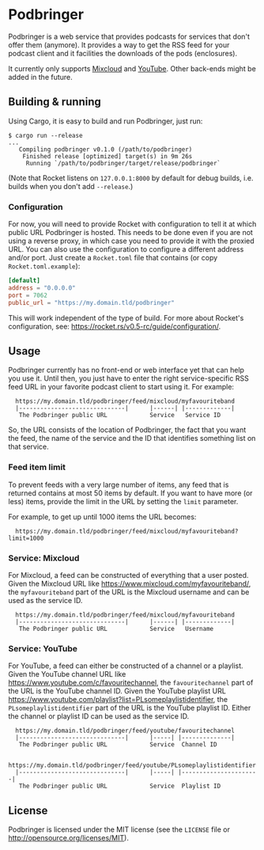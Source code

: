 # Podbringer

Podbringer is a web service that provides podcasts for services that don't
offer them (anymore). It provides a way to get the RSS feed for your podcast
client and it facilities the downloads of the pods (enclosures).

It currently only supports [Mixcloud](https://www.mixcloud.com) and
[YouTube](https://www.youtube.com).
Other back-ends might be added in the future.

## Building & running

Using Cargo, it is easy to build and run Podbringer, just run:

```shell
$ cargo run --release
...
   Compiling podbringer v0.1.0 (/path/to/podbringer)
    Finished release [optimized] target(s) in 9m 26s
     Running `/path/to/podbringer/target/release/podbringer`
```

(Note that Rocket listens on `127.0.0.1:8000` by default for debug builds, i.e.
builds when you don't add `--release`.)

### Configuration

For now, you will need to provide Rocket with configuration to tell it at which
public URL Podbringer is hosted. This needs to be done even if you are not using
a reverse proxy, in which case you need to provide it with the proxied URL. You
can also use the configuration to configure a different address and/or port.
Just create a `Rocket.toml` file that contains (or copy `Rocket.toml.example`):

```toml
[default]
address = "0.0.0.0"
port = 7062
public_url = "https://my.domain.tld/podbringer"
```

This will work independent of the type of build. For more about Rocket's
configuration, see: <https://rocket.rs/v0.5-rc/guide/configuration/>.

## Usage

Podbringer currently has no front-end or web interface yet that can help you
use it. Until then, you just have to enter the right service-specific RSS feed
URL in your favorite podcast client to start using it. For example:

```text
  https://my.domain.tld/podbringer/feed/mixcloud/myfavouriteband
  |------------------------------|      |------| |-------------|
   The Podbringer public URL            Service   Service ID
```

So, the URL consists of the location of Podbringer, the fact that you want the feed,
the name of the service and the ID that identifies something list on that service.

### Feed item limit

To prevent feeds with a very large number of items, any feed that is returned
contains at most 50 items by default. If you want to have more (or less) items,
provide the limit in the URL by setting the `limit` parameter.

For example, to get up until 1000 items the URL becomes:

```text
  https://my.domain.tld/podbringer/feed/mixcloud/myfavouriteband?limit=1000
```

### Service: Mixcloud

For Mixcloud, a feed can be constructed of everything that a user posted.
Given the Mixcloud URL like <https://www.mixcloud.com/myfavouriteband/>, the
`myfavouriteband` part of the URL is the Mixcloud username and can be used as
the service ID.

```text
  https://my.domain.tld/podbringer/feed/mixcloud/myfavouriteband
  |------------------------------|      |------| |-------------|
   The Podbringer public URL            Service   Username
```

### Service: YouTube

For YouTube, a feed can either be constructed of a channel or a playlist.
Given the YouTube channel URL like <https://www.youtube.com/c/favouritechannel>,
the `favouritechannel` part of the URL is the YouTube channel ID.
Given the YouTube playlist URL
<https://www.youtube.com/playlist?list=PLsomeplaylistidentifier>, the
`PLsomeplaylistidentifier` part of the URL is the YouTube playlist ID.
Either the channel or playlist ID can be used as the service ID.

```text
  https://my.domain.tld/podbringer/feed/youtube/favouritechannel
  |------------------------------|      |-----| |--------------|
   The Podbringer public URL            Service  Channel ID

  https://my.domain.tld/podbringer/feed/youtube/PLsomeplaylistidentifier
  |------------------------------|      |-----| |----------------------|
   The Podbringer public URL            Service  Playlist ID
```

## License

Podbringer is licensed under the MIT license (see the `LICENSE` file or
<http://opensource.org/licenses/MIT>).
